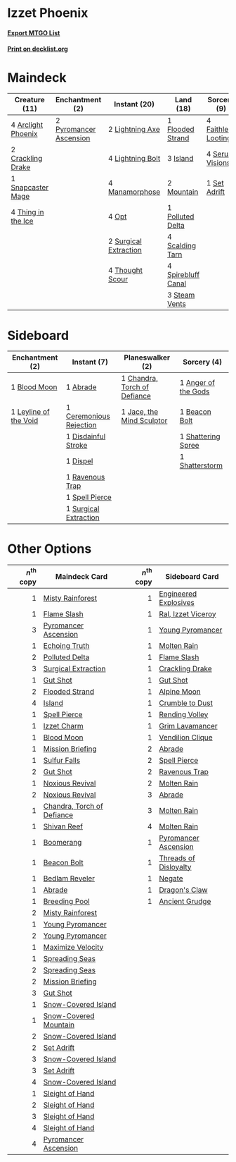 # Izzet Phoenix

#### [Export MTGO List](../collection/Izzet%20Phoenix/Izzet%20Phoenix.txt)
#### [Print on decklist.org](http://decklist.org/?deckmain=4%09Arclight%20Phoenix%0A2%09Crackling%20Drake%0A4%09Faithless%20Looting%0A1%09Flooded%20Strand%0A3%09Island%0A2%09Lightning%20Axe%0A4%09Lightning%20Bolt%0A4%09Manamorphose%0A2%09Mountain%0A4%09Opt%0A1%09Polluted%20Delta%0A2%09Pyromancer%20Ascension%0A4%09Scalding%20Tarn%0A4%09Serum%20Visions%0A1%09Set%20Adrift%0A1%09Snapcaster%20Mage%0A4%09Spirebluff%20Canal%0A3%09Steam%20Vents%0A2%09Surgical%20Extraction%0A4%09Thing%20in%20the%20Ice%0A4%09Thought%20Scour&deckside=1%09Abrade%0A1%09Anger%20of%20the%20Gods%0A1%09Beacon%20Bolt%0A1%09Blood%20Moon%0A1%09Ceremonious%20Rejection%0A1%09Chandra,%20Torch%20of%20Defiance%0A1%09Disdainful%20Stroke%0A1%09Dispel%0A1%09Jace,%20the%20Mind%20Sculptor%0A1%09Leyline%20of%20the%20Void%0A1%09Ravenous%20Trap%0A1%09Shattering%20Spree%0A1%09Shatterstorm%0A1%09Spell%20Pierce%0A1%09Surgical%20Extraction)
# Maindeck

|                                        Creature (11)                                        |                                         Enchantment (2)                                         |                                          Instant (20)                                          |                                          Land (18)                                          |                                         Sorcery (9)                                          |
|---------------------------------------------------------------------------------------------|-------------------------------------------------------------------------------------------------|------------------------------------------------------------------------------------------------|---------------------------------------------------------------------------------------------|----------------------------------------------------------------------------------------------|
|4 [Arclight Phoenix](http://gatherer.wizards.com/Pages/Card/Details.aspx?multiverseid=452841)|2 [Pyromancer Ascension](http://gatherer.wizards.com/Pages/Card/Details.aspx?multiverseid=425933)|2 [Lightning Axe](http://gatherer.wizards.com/Pages/Card/Details.aspx?multiverseid=409925)      |1 [Flooded Strand](http://gatherer.wizards.com/Pages/Card/Details.aspx?multiverseid=405098)  |4 [Faithless Looting](http://gatherer.wizards.com/Pages/Card/Details.aspx?multiverseid=389512)|
|2 [Crackling Drake](http://gatherer.wizards.com/Pages/Card/Details.aspx?multiverseid=452913) |                                                                                                 |4 [Lightning Bolt](http://gatherer.wizards.com/Pages/Card/Details.aspx?multiverseid=806)        |3 [Island](http://gatherer.wizards.com/Pages/Card/Details.aspx?multiverseid=439857)          |4 [Serum Visions](http://gatherer.wizards.com/Pages/Card/Details.aspx?multiverseid=50145)     |
|1 [Snapcaster Mage](http://gatherer.wizards.com/Pages/Card/Details.aspx?multiverseid=227676) |                                                                                                 |4 [Manamorphose](http://gatherer.wizards.com/Pages/Card/Details.aspx?multiverseid=370568)       |2 [Mountain](http://gatherer.wizards.com/Pages/Card/Details.aspx?multiverseid=439859)        |1 [Set Adrift](http://gatherer.wizards.com/Pages/Card/Details.aspx?multiverseid=386661)       |
|4 [Thing in the Ice](http://gatherer.wizards.com/Pages/Card/Details.aspx?multiverseid=409836)|                                                                                                 |4 [Opt](http://gatherer.wizards.com/Pages/Card/Details.aspx?multiverseid=442948)                |1 [Polluted Delta](http://gatherer.wizards.com/Pages/Card/Details.aspx?multiverseid=405104)  |                                                                                              |
|                                                                                             |                                                                                                 |2 [Surgical Extraction](http://gatherer.wizards.com/Pages/Card/Details.aspx?multiverseid=397706)|4 [Scalding Tarn](http://gatherer.wizards.com/Pages/Card/Details.aspx?multiverseid=405107)   |                                                                                              |
|                                                                                             |                                                                                                 |4 [Thought Scour](http://gatherer.wizards.com/Pages/Card/Details.aspx?multiverseid=380203)      |4 [Spirebluff Canal](http://gatherer.wizards.com/Pages/Card/Details.aspx?multiverseid=417822)|                                                                                              |
|                                                                                             |                                                                                                 |                                                                                                |3 [Steam Vents](http://gatherer.wizards.com/Pages/Card/Details.aspx?multiverseid=405109)     |                                                                                              |


# Sideboard

|                                        Enchantment (2)                                         |                                           Instant (7)                                            |                                           Planeswalker (2)                                            |                                         Sorcery (4)                                          |
|------------------------------------------------------------------------------------------------|--------------------------------------------------------------------------------------------------|-------------------------------------------------------------------------------------------------------|----------------------------------------------------------------------------------------------|
|1 [Blood Moon](http://gatherer.wizards.com/Pages/Card/Details.aspx?multiverseid=45386)          |1 [Abrade](http://gatherer.wizards.com/Pages/Card/Details.aspx?multiverseid=430772)               |1 [Chandra, Torch of Defiance](http://gatherer.wizards.com/Pages/Card/Details.aspx?multiverseid=417683)|1 [Anger of the Gods](http://gatherer.wizards.com/Pages/Card/Details.aspx?multiverseid=438682)|
|1 [Leyline of the Void](http://gatherer.wizards.com/Pages/Card/Details.aspx?multiverseid=107682)|1 [Ceremonious Rejection](http://gatherer.wizards.com/Pages/Card/Details.aspx?multiverseid=417613)|1 [Jace, the Mind Sculptor](http://gatherer.wizards.com/Pages/Card/Details.aspx?multiverseid=442051)   |1 [Beacon Bolt](http://gatherer.wizards.com/Pages/Card/Details.aspx?multiverseid=452904)      |
|                                                                                                |1 [Disdainful Stroke](http://gatherer.wizards.com/Pages/Card/Details.aspx?multiverseid=420705)    |                                                                                                       |1 [Shattering Spree](http://gatherer.wizards.com/Pages/Card/Details.aspx?multiverseid=456224) |
|                                                                                                |1 [Dispel](http://gatherer.wizards.com/Pages/Card/Details.aspx?multiverseid=401858)               |                                                                                                       |1 [Shatterstorm](http://gatherer.wizards.com/Pages/Card/Details.aspx?multiverseid=130370)     |
|                                                                                                |1 [Ravenous Trap](http://gatherer.wizards.com/Pages/Card/Details.aspx?multiverseid=197537)        |                                                                                                       |                                                                                              |
|                                                                                                |1 [Spell Pierce](http://gatherer.wizards.com/Pages/Card/Details.aspx?multiverseid=425876)         |                                                                                                       |                                                                                              |
|                                                                                                |1 [Surgical Extraction](http://gatherer.wizards.com/Pages/Card/Details.aspx?multiverseid=397706)  |                                                                                                       |                                                                                              |


# Other Options

|*n*<sup>th</sup> copy|                                            Maindeck Card                                            |*n*<sup>th</sup> copy|                                        Sideboard Card                                         |
|--------------------:|-----------------------------------------------------------------------------------------------------|--------------------:|-----------------------------------------------------------------------------------------------|
|                    1|[Misty Rainforest](http://gatherer.wizards.com/Pages/Card/Details.aspx?multiverseid=405102)          |                    1|[Engineered Explosives](http://gatherer.wizards.com/Pages/Card/Details.aspx?multiverseid=50139)|
|                    1|[Flame Slash](http://gatherer.wizards.com/Pages/Card/Details.aspx?multiverseid=416914)               |                    1|[Ral, Izzet Viceroy](http://gatherer.wizards.com/Pages/Card/Details.aspx?multiverseid=452945)  |
|                    3|[Pyromancer Ascension](http://gatherer.wizards.com/Pages/Card/Details.aspx?multiverseid=425933)      |                    1|[Young Pyromancer](http://gatherer.wizards.com/Pages/Card/Details.aspx?multiverseid=426592)    |
|                    1|[Echoing Truth](http://gatherer.wizards.com/Pages/Card/Details.aspx?multiverseid=405212)             |                    1|[Molten Rain](http://gatherer.wizards.com/Pages/Card/Details.aspx?multiverseid=425928)         |
|                    2|[Polluted Delta](http://gatherer.wizards.com/Pages/Card/Details.aspx?multiverseid=405104)            |                    1|[Flame Slash](http://gatherer.wizards.com/Pages/Card/Details.aspx?multiverseid=416914)         |
|                    3|[Surgical Extraction](http://gatherer.wizards.com/Pages/Card/Details.aspx?multiverseid=397706)       |                    1|[Crackling Drake](http://gatherer.wizards.com/Pages/Card/Details.aspx?multiverseid=452913)     |
|                    1|[Gut Shot](http://gatherer.wizards.com/Pages/Card/Details.aspx?multiverseid=397673)                  |                    1|[Gut Shot](http://gatherer.wizards.com/Pages/Card/Details.aspx?multiverseid=397673)            |
|                    2|[Flooded Strand](http://gatherer.wizards.com/Pages/Card/Details.aspx?multiverseid=405098)            |                    1|[Alpine Moon](http://gatherer.wizards.com/Pages/Card/Details.aspx?multiverseid=447264)         |
|                    4|[Island](http://gatherer.wizards.com/Pages/Card/Details.aspx?multiverseid=439857)                    |                    1|[Crumble to Dust](http://gatherer.wizards.com/Pages/Card/Details.aspx?multiverseid=401850)     |
|                    1|[Spell Pierce](http://gatherer.wizards.com/Pages/Card/Details.aspx?multiverseid=425876)              |                    1|[Rending Volley](http://gatherer.wizards.com/Pages/Card/Details.aspx?multiverseid=394663)      |
|                    1|[Izzet Charm](http://gatherer.wizards.com/Pages/Card/Details.aspx?multiverseid=338413)               |                    1|[Grim Lavamancer](http://gatherer.wizards.com/Pages/Card/Details.aspx?multiverseid=430589)     |
|                    1|[Blood Moon](http://gatherer.wizards.com/Pages/Card/Details.aspx?multiverseid=45386)                 |                    1|[Vendilion Clique](http://gatherer.wizards.com/Pages/Card/Details.aspx?multiverseid=442065)    |
|                    1|[Mission Briefing](http://gatherer.wizards.com/Pages/Card/Details.aspx?multiverseid=452794)          |                    2|[Abrade](http://gatherer.wizards.com/Pages/Card/Details.aspx?multiverseid=430772)              |
|                    1|[Sulfur Falls](http://gatherer.wizards.com/Pages/Card/Details.aspx?multiverseid=443135)              |                    2|[Spell Pierce](http://gatherer.wizards.com/Pages/Card/Details.aspx?multiverseid=425876)        |
|                    2|[Gut Shot](http://gatherer.wizards.com/Pages/Card/Details.aspx?multiverseid=397673)                  |                    2|[Ravenous Trap](http://gatherer.wizards.com/Pages/Card/Details.aspx?multiverseid=197537)       |
|                    1|[Noxious Revival](http://gatherer.wizards.com/Pages/Card/Details.aspx?multiverseid=230067)           |                    2|[Molten Rain](http://gatherer.wizards.com/Pages/Card/Details.aspx?multiverseid=425928)         |
|                    2|[Noxious Revival](http://gatherer.wizards.com/Pages/Card/Details.aspx?multiverseid=230067)           |                    3|[Abrade](http://gatherer.wizards.com/Pages/Card/Details.aspx?multiverseid=430772)              |
|                    1|[Chandra, Torch of Defiance](http://gatherer.wizards.com/Pages/Card/Details.aspx?multiverseid=417683)|                    3|[Molten Rain](http://gatherer.wizards.com/Pages/Card/Details.aspx?multiverseid=425928)         |
|                    1|[Shivan Reef](http://gatherer.wizards.com/Pages/Card/Details.aspx?multiverseid=129731)               |                    4|[Molten Rain](http://gatherer.wizards.com/Pages/Card/Details.aspx?multiverseid=425928)         |
|                    1|[Boomerang](http://gatherer.wizards.com/Pages/Card/Details.aspx?multiverseid=129494)                 |                    1|[Pyromancer Ascension](http://gatherer.wizards.com/Pages/Card/Details.aspx?multiverseid=425933)|
|                    1|[Beacon Bolt](http://gatherer.wizards.com/Pages/Card/Details.aspx?multiverseid=452904)               |                    1|[Threads of Disloyalty](http://gatherer.wizards.com/Pages/Card/Details.aspx?multiverseid=74652)|
|                    1|[Bedlam Reveler](http://gatherer.wizards.com/Pages/Card/Details.aspx?multiverseid=414415)            |                    1|[Negate](http://gatherer.wizards.com/Pages/Card/Details.aspx?multiverseid=423707)              |
|                    1|[Abrade](http://gatherer.wizards.com/Pages/Card/Details.aspx?multiverseid=430772)                    |                    1|[Dragon's Claw](http://gatherer.wizards.com/Pages/Card/Details.aspx?multiverseid=129527)       |
|                    1|[Breeding Pool](http://gatherer.wizards.com/Pages/Card/Details.aspx?multiverseid=97088)              |                    1|[Ancient Grudge](http://gatherer.wizards.com/Pages/Card/Details.aspx?multiverseid=235600)      |
|                    2|[Misty Rainforest](http://gatherer.wizards.com/Pages/Card/Details.aspx?multiverseid=405102)          |                     |                                                                                               |
|                    1|[Young Pyromancer](http://gatherer.wizards.com/Pages/Card/Details.aspx?multiverseid=426592)          |                     |                                                                                               |
|                    2|[Young Pyromancer](http://gatherer.wizards.com/Pages/Card/Details.aspx?multiverseid=426592)          |                     |                                                                                               |
|                    1|[Maximize Velocity](http://gatherer.wizards.com/Pages/Card/Details.aspx?multiverseid=452861)         |                     |                                                                                               |
|                    1|[Spreading Seas](http://gatherer.wizards.com/Pages/Card/Details.aspx?multiverseid=190405)            |                     |                                                                                               |
|                    2|[Spreading Seas](http://gatherer.wizards.com/Pages/Card/Details.aspx?multiverseid=190405)            |                     |                                                                                               |
|                    2|[Mission Briefing](http://gatherer.wizards.com/Pages/Card/Details.aspx?multiverseid=452794)          |                     |                                                                                               |
|                    3|[Gut Shot](http://gatherer.wizards.com/Pages/Card/Details.aspx?multiverseid=397673)                  |                     |                                                                                               |
|                    1|[Snow-Covered Island](http://gatherer.wizards.com/Pages/Card/Details.aspx?multiverseid=121130)       |                     |                                                                                               |
|                    1|[Snow-Covered Mountain](http://gatherer.wizards.com/Pages/Card/Details.aspx?multiverseid=121233)     |                     |                                                                                               |
|                    2|[Snow-Covered Island](http://gatherer.wizards.com/Pages/Card/Details.aspx?multiverseid=121130)       |                     |                                                                                               |
|                    2|[Set Adrift](http://gatherer.wizards.com/Pages/Card/Details.aspx?multiverseid=386661)                |                     |                                                                                               |
|                    3|[Snow-Covered Island](http://gatherer.wizards.com/Pages/Card/Details.aspx?multiverseid=121130)       |                     |                                                                                               |
|                    3|[Set Adrift](http://gatherer.wizards.com/Pages/Card/Details.aspx?multiverseid=386661)                |                     |                                                                                               |
|                    4|[Snow-Covered Island](http://gatherer.wizards.com/Pages/Card/Details.aspx?multiverseid=121130)       |                     |                                                                                               |
|                    1|[Sleight of Hand](http://gatherer.wizards.com/Pages/Card/Details.aspx?multiverseid=25557)            |                     |                                                                                               |
|                    2|[Sleight of Hand](http://gatherer.wizards.com/Pages/Card/Details.aspx?multiverseid=25557)            |                     |                                                                                               |
|                    3|[Sleight of Hand](http://gatherer.wizards.com/Pages/Card/Details.aspx?multiverseid=25557)            |                     |                                                                                               |
|                    4|[Sleight of Hand](http://gatherer.wizards.com/Pages/Card/Details.aspx?multiverseid=25557)            |                     |                                                                                               |
|                    4|[Pyromancer Ascension](http://gatherer.wizards.com/Pages/Card/Details.aspx?multiverseid=425933)      |                     |                                                                                               |

